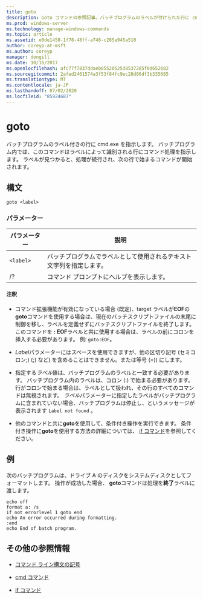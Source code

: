 ```yaml
---
title: goto
description: Goto コマンドの参照記事。バッチプログラムのラベルが付けられた行に cmd.exe を指示します。
ms.prod: windows-server
ms.technology: manage-windows-commands
ms.topic: article
ms.assetid: e0de1458-1f78-48ff-a746-c285a945a510
author: coreyp-at-msft
ms.author: coreyp
manager: dongill
ms.date: 10/16/2017
ms.openlocfilehash: afc77f7837ddaeb0552052538537285f0d652682
ms.sourcegitcommit: 2afed2461574a3f53f84fc9ec28d86df3b335685
ms.translationtype: MT
ms.contentlocale: ja-JP
ms.lasthandoff: 07/02/2020
ms.locfileid: "85924687"
---
```

# <a name="goto"></a>goto

バッチプログラムのラベル付きの行に cmd.exe を指示します。 バッチプログラム内では、このコマンドはラベルによって識別される行にコマンド処理を指示します。 ラベルが見つかると、処理が続行され、次の行で始まるコマンドが開始されます。

## <a name="syntax"></a>構文

```
goto <label>
```

### <a name="parameters"></a>パラメーター

| パラメーター | 説明 |
| --------- | ----------- |
| `<label>` | バッチプログラムでラベルとして使用されるテキスト文字列を指定します。 |
| /? | コマンド プロンプトにヘルプを表示します。 |

#### <a name="remarks"></a>注釈

-  コマンド拡張機能が有効になっている場合 (既定)、target ラベルが**EOF**の**goto**コマンドを使用する場合は、現在のバッチスクリプトファイルの末尾に制御を移し、ラベルを定義せずにバッチスクリプトファイルを終了します。 このコマンドを **: EOF**ラベルと共に使用する場合は、ラベルの前にコロンを挿入する必要があります。 例: `goto:EOF`。

- *Label*パラメーターにはスペースを使用できますが、他の区切り記号 (セミコロン;) (;) など) を含めることはできません。または等号 (=)) にします。

- 指定する*ラベル*値は、バッチプログラムのラベルと一致する必要があります。 バッチプログラム内のラベルは、コロン (:) で始まる必要があります。 行がコロンで始まる場合は、ラベルとして扱われ、その行のすべてのコマンドは無視されます。 *ラベル*パラメーターに指定したラベルがバッチプログラムに含まれていない場合、バッチプログラムは停止し、というメッセージが表示されます `Label not found` 。

- 他のコマンドと共に**goto**を使用して、条件付き操作を実行できます。 条件付き操作に**goto**を使用する方法の詳細については、 [if コマンド](if.md)を参照してください。

## <a name="examples"></a>例

次のバッチプログラムは、ドライブ A のディスクをシステムディスクとしてフォーマットします。 操作が成功した場合、 **goto**コマンドは処理を**終了**ラベルに渡します。

```
echo off
format a: /s
if not errorlevel 1 goto end
echo An error occurred during formatting.
:end
echo End of batch program.
```

## <a name="additional-references"></a>その他の参照情報

- [コマンド ライン構文の記号](command-line-syntax-key.md)

- [cmd コマンド](cmd.md)

- [if コマンド](if.md)